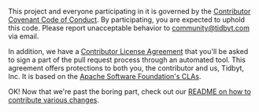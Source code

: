 This project and everyone participating in it is governed by the [Contributor Covenant Code of Conduct](CODE_OF_CONDUCT.md). By participating, you are expected to uphold this code. Please report unacceptable behavior to community@tidbyt.com via email.

In addition, we have a [Contributor License Agreement](CLA.md) that you'll be asked to sign a part of the pull request process through an automated tool. This agreement offers protections to both you, the contributor and us, Tidbyt, Inc. It is based on the [Apache Software Foundation's CLAs](https://www.apache.org/licenses/contributor-agreements.html).


OK! Now that we're past the boring part, check out our [README on how to contribute various changes](../README.md).
